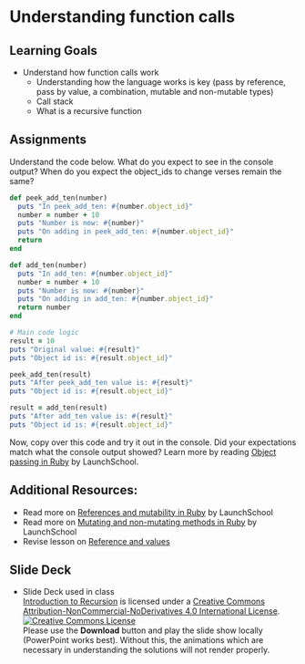 # Understanding function calls
## Learning Goals
+ Understand how function calls work
  + Understanding how the language works is key (pass by reference, pass by value, a combination, mutable and non-mutable types)
  + Call stack
  + What is a recursive function

## Assignments
Understand the code below. What do you expect to see in the console output? When do you expect the object_ids to change verses remain the same?
```ruby
def peek_add_ten(number)
  puts "In peek_add_ten: #{number.object_id}"
  number = number + 10
  puts "Number is now: #{number}"
  puts "On adding in peek_add_ten: #{number.object_id}"
  return
end

def add_ten(number)
  puts "In add_ten: #{number.object_id}"
  number = number + 10
  puts "Number is now: #{number}"
  puts "On adding in add_ten: #{number.object_id}"
  return number
end

# Main code logic
result = 10
puts "Original value: #{result}"
puts "Object id is: #{result.object_id}"

peek_add_ten(result)
puts "After peek_add_ten value is: #{result}"
puts "Object id is: #{result.object_id}"

result = add_ten(result)
puts "After add_ten value is: #{result}"
puts "Object id is: #{result.object_id}"
```
Now, copy over this code and try it out in the console. Did your expectations match what the console output showed?
Learn more by reading [Object passing in Ruby](https://launchschool.com/blog/object-passing-in-ruby) by LaunchSchool.

## Additional Resources:
- Read more on [References and mutability in Ruby](https://launchschool.com/blog/references-and-mutability-in-ruby) by LaunchSchool
- Read more on [Mutating and non-mutating methods in Ruby](https://launchschool.com/blog/mutating-and-non-mutating-methods) by LaunchSchool
- Revise lesson on [Reference and values](https://github.com/Ada-Developers-Academy/textbook-curriculum/blob/master/02-intermediate-ruby/references-and-values.md)

## Slide Deck
+ Slide Deck used in class</br>
<span xmlns:dct="http://purl.org/dc/terms/" property="dct:title"><a href="https://www.slideshare.net/secret/hYxKn9Azw2bUFs">Introduction to Recursion</a></span> is licensed under a <a rel="license" href="http://creativecommons.org/licenses/by-nc-nd/4.0/">Creative Commons Attribution-NonCommercial-NoDerivatives 4.0 International License</a>.</br>
<a rel="license" href="http://creativecommons.org/licenses/by-nc-nd/4.0/"><img alt="Creative Commons License" style="border-width:0" src="https://i.creativecommons.org/l/by-nc-nd/4.0/88x31.png" /></a><br /> Please use the <strong>Download</strong> button and play the slide show locally (PowerPoint works best). Without this, the animations which are necessary in understanding the solutions will not render properly.
